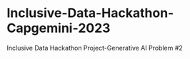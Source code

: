 # Inclusive-Data-Hackathon-Capgemini-2023
Inclusive Data Hackathon Project-Generative AI Problem #2
